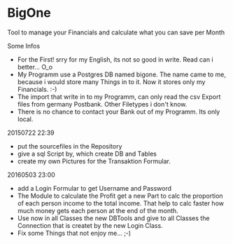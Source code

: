 # BigOne
Tool to manage your Financials and calculate what you can save per Month

Some Infos
- For the First! srry for my English, its not so good in write. Read can 
  i better... O_o
- My Programm use a Postgres DB named bigone. The name came to me, because
  i would store many Things in to it. Now it stores only my Financials. :-)
- The import that write in to my Programm, can only read the csv Export files
  from germany Postbank. Other Filetypes i don't know.
- There is no chance to contact your Bank out of my Programm. Its only local.

20150722 22:39
- put the sourcefiles in the Repository
- give a sql Script by, which create DB and Tables
- create my own Pictures for the Transaktion Formular.

20160503 23:00
- add a Login Formular to get Username and Password
- The Module to calculate the Profit get a new Part to calc the
  proportion of each person income to the total income. That help to calc
  faster how much money gets each person at the end of the month.
- Use now in all Classes the new DBTools and give to all Classes the
  Connection that is createt by the new Login Class.
- Fix some Things that not enjoy me... ;-)
